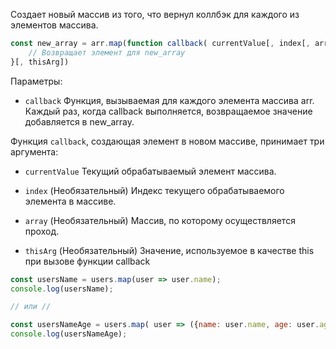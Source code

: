 Создает новый массив из того, что вернул коллбэк для каждого из элементов массива.

```js
const new_array = arr.map(function callback( currentValue[, index[, array]] ) {
    // Возвращает элемент для new_array
}[, thisArg])
```

Параметры:

- `callback`
	Функция, вызываемая для каждого элемента массива arr. Каждый раз, когда callback выполняется, возвращаемое значение добавляется в new_array.

Функция `callback`, создающая элемент в новом массиве, принимает три аргумента:

- `currentValue`
	Текущий обрабатываемый элемент массива.
	
- `index` (Необязательный)
	Индекс текущего обрабатываемого элемента в массиве.
	
- `array` (Необязательный)
	Массив, по которому осуществляется проход.

- `thisArg` (Необязательный)
	Значение, используемое в качестве this при вызове функции callback


```js
const usersName = users.map(user => user.name);
console.log(usersName);

// или //

const usersNameAge = users.map( user => ({name: user.name, age: user.age}) );
console.log(usersNameAge);
```
